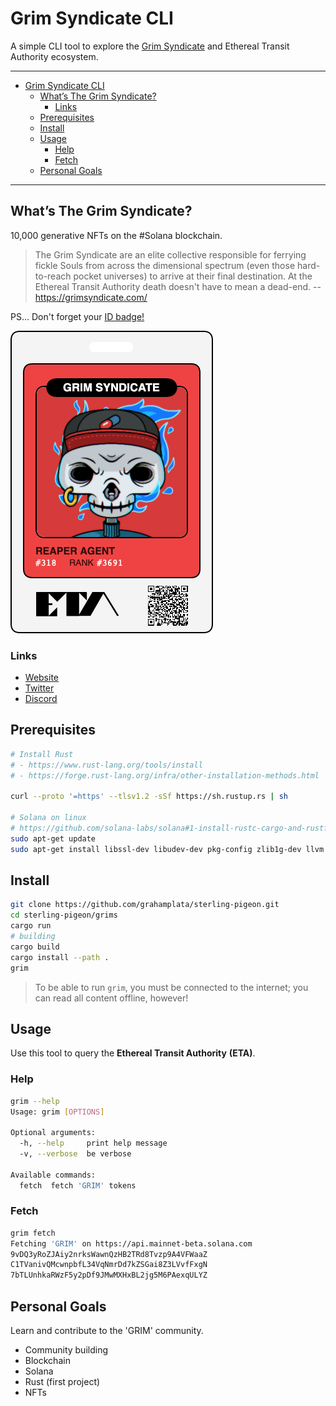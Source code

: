 # Grim Syndicate CLI

A simple CLI tool to explore the [Grim Syndicate](https://grimsyndicate.com/) and Ethereal Transit Authority ecosystem.

---

- [Grim Syndicate CLI](#grim-syndicate-cli)
  - [What’s The Grim Syndicate?](#whats-the-grim-syndicate)
    - [Links](#links)
  - [Prerequisites](#prerequisites)
  - [Install](#install)
  - [Usage](#usage)
    - [Help](#help)
    - [Fetch](#fetch)
  - [Personal Goals](#personal-goals)

---

## What’s The Grim Syndicate?

10,000 generative NFTs on the #Solana blockchain.

> The Grim Syndicate are an elite collective responsible for ferrying fickle Souls from across the dimensional spectrum (even those hard-to-reach pocket universes) to arrive at their final destination. At the Ethereal Transit Authority death doesn't have to mean a dead-end. -- https://grimsyndicate.com/

PS... Don't forget your [ID badge!](https://grimsyndicate.id/)

![](./docs/grim-318.jpg)

### Links

- [Website](https://grimsyndicate.com/)
- [Twitter](https://twitter.com/Grim__Syndicate)
- [Discord](https://discord.gg/xeHPSUhUv7)

## Prerequisites

```bash
# Install Rust
# - https://www.rust-lang.org/tools/install
# - https://forge.rust-lang.org/infra/other-installation-methods.html

curl --proto '=https' --tlsv1.2 -sSf https://sh.rustup.rs | sh

# Solana on linux
# https://github.com/solana-labs/solana#1-install-rustc-cargo-and-rustfmt
sudo apt-get update
sudo apt-get install libssl-dev libudev-dev pkg-config zlib1g-dev llvm clang make
```

## Install

```bash
git clone https://github.com/grahamplata/sterling-pigeon.git
cd sterling-pigeon/grims
cargo run
# building
cargo build
cargo install --path .
grim
```

> To be able to run `grim`, you must be connected to the internet; you can read all content offline, however!

## Usage

Use this tool to query the **Ethereal Transit Authority** **(ETA)**.

### Help

```bash
grim --help
Usage: grim [OPTIONS]

Optional arguments:
  -h, --help     print help message
  -v, --verbose  be verbose

Available commands:
  fetch  fetch 'GRIM' tokens
```

### Fetch

```bash
grim fetch
Fetching 'GRIM' on https://api.mainnet-beta.solana.com
9vDQ3yRoZJAiy2nrksWawnQzHB2TRd8Tvzp9A4VFWaaZ
C1TVanivQMcwnpbfL34VqNmrDd7kZSGai8Z3LVvfFxgN
7bTLUnhkaRWzF5y2pDf9JMwMXHxBL2jg5M6PAexqULYZ
```

## Personal Goals

Learn and contribute to the 'GRIM' community.

- Community building
- Blockchain
- Solana
- Rust (first project)
- NFTs

